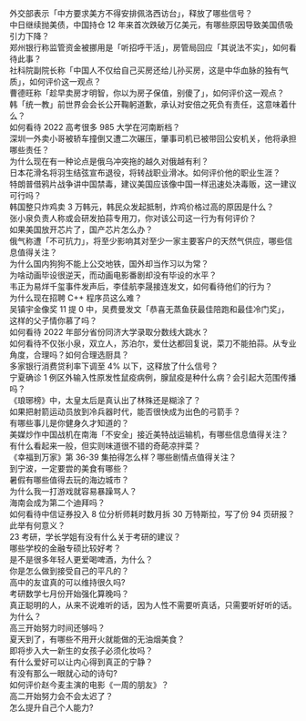外交部表示「中方要求美方不得安排佩洛西访台」，释放了哪些信号？  
中日继续抛美债，中国持仓 12 年来首次跌破万亿美元，有哪些原因导致美国债吸引力下降？  
郑州银行称监管资金被挪用是「听招呼干活」，房管局回应「其说法不实」，如何看待此事？  
社科院副院长称「中国人不仅给自己买房还给儿孙买房，这是中华血脉的独有气质」，如何评价这一观点？  
曹德旺称「趁早卖房才明智，你以为房子保值，别傻了」，如何评价这一观点？  
韩「统一教」前世界会会长公开鞠躬道歉，承认对安倍之死负有责任，这意味着什么？  
如何看待 2022 高考很多 985 大学在河南断档？  
深圳一外卖小哥被轿车撞倒又遭二次碾压，肇事司机已被带回公安机关，他将承担哪些责任？  
为什么现在有一种论点是俄乌冲突拖的越久对俄越有利？  
日本花滑名将羽生结弦宣布退役，将转战职业滑冰。如何评价他的职业生涯？  
特朗普借鸦片战争讲中国禁毒，建议美国应该像中国一样迅速处决毒贩，这一建议可行吗？  
韩国整只炸鸡卖 3 万韩元，韩民众发起抵制，炸鸡价格过高的原因是什么？  
张小泉负责人称或会研发拍蒜专用刀，你对该公司这一行为有何评价？  
如果美国放开芯片了，国产芯片怎么办？  
俄气称遭「不可抗力」，将至少影响其对至少一家主要客户的天然气供应，哪些信息值得关注？  
为什么国内狗狗不能上公交地铁，国外却当作习以为常？  
为啥动画毕设很逆天，而动画电影番剧却没有毕设的水平？  
韦正为易烊千玺事件发声后，李佳航李晟接连发文，如何看待他们的行为？  
为什么现在招聘 C++ 程序员这么难？  
吴镇宇金像奖 11 提 0 中，吴费曼发文「恭喜无蒸鱼获最佳陪跑和最佳冷门奖」，这样的父子情你慕了吗？  
如何看待 2022 年部分省份同济大学录取分数线大跳水？  
如何看待不仅张小泉，双立人，苏泊尔，爱仕达都回复说，菜刀不能拍蒜。从专业角度，合理吗？如何合理选厨具？  
多家银行消费贷利率下调至 4% 以下，这释放了什么信号？  
宁夏确诊 1 例区外输入性原发性鼠疫病例，腺鼠疫是种什么病？会引起大范围传播吗？  
《琅琊榜》中，太皇太后是真认出了林殊还是糊涂了？  
如果把射箭运动员放到冷兵器时代，能否很快成为出色的弓箭手？  
有哪些事儿是你健身久才知道的？  
美媒炒作中国战机在南海「不安全」接近美特战运输机，有哪些信息值得关注？  
有什么看起来一般，但实则味道很不错的奇葩凉拌菜？  
《幸福到万家》第 36-39 集拍得怎么样？哪些剧情点值得关注？  
到宁波，一定要尝的美食有哪些？  
暑假有哪些值得去玩的海边城市？  
为什么我一打游戏就容易暴躁骂人？  
海南会成为第二个迪拜吗？  
如何看待中信证券投入 8 位分析师耗时数月拆 30 万特斯拉，写了份 94 页研报？ 此举有何意义？  
23 考研，学长学姐有没有什么关于考研的建议？  
哪些学校的金融专硕比较好考？  
是不是很多年轻人更爱喝啤酒，为什么？  
你是怎么做到接受自己的平凡的？  
高中的友谊真的可以维持很久吗?  
考研数学七月份开始强化算晚吗？  
真正聪明的人，从来不说难听的话，因为人性不需要听真话，只需要听好听的话。为什么？  
高三开始努力时间还够吗？  
夏天到了，有哪些不用开火就能做的无油烟美食？  
即将步入大一新生的女孩子必须化妆吗？  
有什么爱好可以让内心得到真正的宁静？  
有没有那么一眼就心动的诗句?  
如何评价赵今麦主演的电影《一周的朋友》？  
高二开始努力会不会太迟了？  
怎么提升自己个人能力?  

